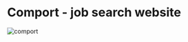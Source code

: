 # Comport - job search website
![comport](https://github.com/MuhammadzohidLatifjonov/Comport/assets/142134610/0c0e1299-3bb7-4408-94a8-12ccf0a1cf29)
